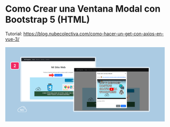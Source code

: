 # Como Crear una Ventana Modal con Bootstrap 5 (HTML)
Tutorial: https://blog.nubecolectiva.com/como-hacer-un-get-con-axios-en-vue-3/ 
<br><br>
![Como Crear una Ventana Modal con Bootstrap 5 (HTML)](https://raw.githubusercontent.com/collectivecloudperu/como-crear-una-ventana-modal-con-bootstrap-5-html/main/ventana-modal-creada-con-bootstrap-5-y-funcionando.png)
